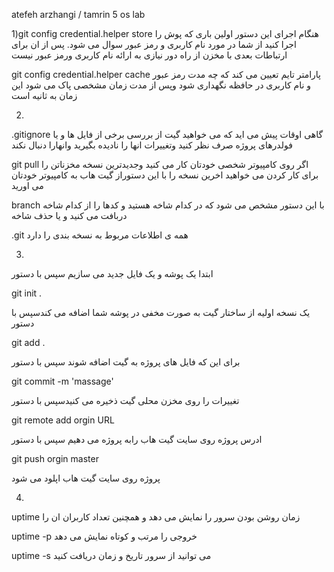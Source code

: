 atefeh arzhangi / tamrin 5
os lab


1)git config credential.helper store
هنگام اجرای این دستور اولین باری که پوش را اجرا کنید از شما در مورد نام کاربری و رمز عبور سوال می شود.
پس از ان برای ارتباطات بعدی با مخزن از راه دور نیازی به ارائه نام کاربری ورمز عبور نیست        


git config credential.helper cache<timeout>
پارامتر تایم تعیین می کند که چه مدت رمز عبور و نام کاربری در حافظه نگهداری شود وپس از مدت زمان مشخصی پاک می شود این زمان به ثانیه است


2)
.gitignore
گاهی اوقات پیش می اید که می خواهید گیت از بررسی برخی از فایل ها و یا فولدرهای پروژه صرف نظر کنید وتغییرات انها را نادیده بگیرید وانهارا دنبال نکند

git pull
اگر روی کامپیوتر شخصی خودتان کار می کنید وجدیدترین نسخه مخزناتن را برای کار کردن می خواهید اخرین نسخه را با این دستوراز گیت هاب به کامپیوتر خودتان می اورید

branch
با این دستور مشخص می شود که در کدام شاخه هستید و کدها را از کدام شاخه دربافت می کنید و یا حذف شاخه 

.git
همه ی اطلاعات مربوط به نسخه بندی را دارد


3)
 ابتدا یک پوشه و یک فایل جدید می سازیم سپس با دستور 
 
 git init .
 
 یک نسخه اولیه از ساختار گیت به صورت مخفی در پوشه شما اضافه می کندسپس با دستور 
 
 git add .
 
 برای این که فایل های پروژه به گیت اضافه شوند سپس با دستور 
 
git commit -m 'massage'

تغییرات را روی مخزن محلی گیت ذخیره می کنیدسپس با دستور

git remote add orgin URL

ادرس پروژه روی سایت گیت هاب رابه پروژه می دهیم سپس با دستور

git push orgin master 

پروژه روی سایت گیت هاب اپلود می شود


4)
uptime
زمان روشن بودن سرور را نمایش می دهد و همچنین تعداد کاربران ان را

uptime -p 
خروجی را مرتب و کوتاه نمایش می دهد

uptime -s
می توانید از سرور تاریخ و زمان دریافت کنید 
